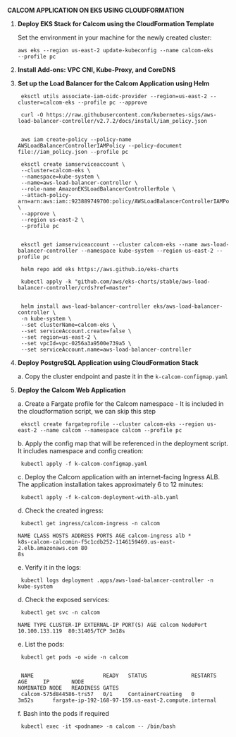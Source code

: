 **CALCOM APPLICATION ON EKS USING CLOUDFORMATION**

1. **Deploy EKS Stack for Calcom using the CloudFormation Template**
   
   Set the environment in your machine for the newly created cluster:

   <code>aws eks --region us-east-2 update-kubeconfig --name calcom-eks --profile pc</code>
2. **Install Add-ons: VPC CNI, Kube-Proxy, and CoreDNS**

3. **Set up the Load Balancer for the Calcom Application using Helm**
    
        eksctl utils associate-iam-oidc-provider --region=us-east-2 --cluster=calcom-eks --profile pc --approve

        curl -O https://raw.githubusercontent.com/kubernetes-sigs/aws-load-balancer-controller/v2.7.2/docs/install/iam_policy.json


        aws iam create-policy --policy-name AWSLoadBalancerControllerIAMPolicy --policy-document file://iam_policy.json --profile pc
 
        eksctl create iamserviceaccount \
        --cluster=calcom-eks \
        --namespace=kube-system \
        --name=aws-load-balancer-controller \
        --role-name AmazonEKSLoadBalancerControllerRole \
        --attach-policy-arn=arn:aws:iam::923889749700:policy/AWSLoadBalancerControllerIAMPolicy \
        --approve \
        --region us-east-2 \
        --profile pc
    

        eksctl get iamserviceaccount --cluster calcom-eks --name aws-load-balancer-controller --namespace kube-system --region us-east-2 --profile pc

        helm repo add eks https://aws.github.io/eks-charts

        kubectl apply -k "github.com/aws/eks-charts/stable/aws-load-balancer-controller/crds?ref=master" 

  
        helm install aws-load-balancer-controller eks/aws-load-balancer-controller \
        -n kube-system \
        --set clusterName=calcom-eks \
        --set serviceAccount.create=false \
        --set region=us-east-2 \
        --set vpcId=vpc-0256a3a9500e739a5 \
        --set serviceAccount.name=aws-load-balancer-controller 

    

4. **Deploy PostgreSQL Application using CloudFormation Stack**

   a. Copy the cluster endpoint and paste it in the <code>k-calcom-configmap.yaml</code>

5. **Deploy the Calcom Web Application**

    a. Create a Fargate profile for the Calcom namespace - It is included in the cloudformation script, we can skip this step

        eksctl create fargateprofile --cluster calcom-eks --region us-east-2 --name calcom --namespace calcom --profile pc

    b. Apply the config map that will be referenced in the deployment script. It includes namespace and config creation:
    
        kubectl apply -f k-calcom-configmap.yaml
    
    c. Deploy the Calcom application with an internet-facing Ingress ALB. The application installation takes approximately 6 to 12 minutes:
   
        kubectl apply -f k-calcom-deployment-with-alb.yaml

    d. Check the created ingress:

        kubectl get ingress/calcom-ingress -n calcom

    <code>NAME             CLASS   HOSTS   ADDRESS                                                           PORTS   AGE
    calcom-ingress   alb     *       k8s-calcom-calcomin-f5c1cdb252-1146159469.us-east-2.elb.amazonaws.com   80      8s</code>

    e. Verify it in the logs:

        kubectl logs deployment .apps/aws-load-balancer-controller -n kube-system

    d. Check the exposed services:

        kubectl get svc -n calcom

    <code>NAME     TYPE       CLUSTER-IP       EXTERNAL-IP   PORT(S)        AGE
    calcom   NodePort   10.100.133.119   <none>        80:31405/TCP   3m18s</code>

    e. List the pods: 

        kubectl get pods -o wide -n calcom

    <code>
    NAME                      READY   STATUS              RESTARTS   AGE     IP       NODE                                                   NOMINATED NODE   READINESS GATES
    calcom-575d844586-trs57   0/1     ContainerCreating   0          3m52s   <none>   fargate-ip-192-168-97-159.us-east-2.compute.internal <none>           <none> </code>

    f. Bash into the pods if required

        kubectl exec -it <podname> -n calcom -- /bin/bash
